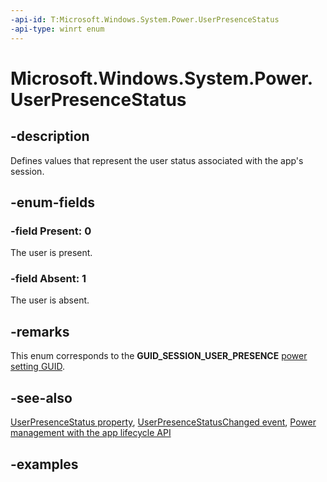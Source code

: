 ```yaml
---
-api-id: T:Microsoft.Windows.System.Power.UserPresenceStatus
-api-type: winrt enum
---
```


# Microsoft.Windows.System.Power.UserPresenceStatus

<!--
public enum UserPresenceStatus
-->


## -description

Defines values that represent the user status associated with the app's session.

## -enum-fields

### -field Present: 0

The user is present.

### -field Absent: 1

The user is absent.

## -remarks

This enum corresponds to the **GUID_SESSION_USER_PRESENCE** [power setting GUID](/windows/win32/power/power-setting-guids).

## -see-also

[UserPresenceStatus property](powermanager_userpresencestatus.md), [UserPresenceStatusChanged event](powermanager_userpresencestatuschanged.md), [Power management with the app lifecycle API](/windows/apps/windows-app-sdk/applifecycle/applifecycle-power)

## -examples


